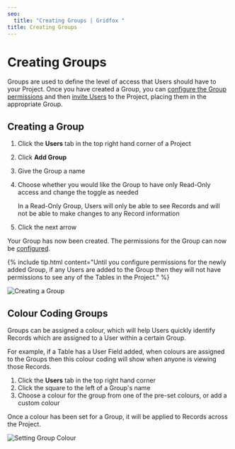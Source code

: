 ```yaml
---
seo:
  title: "Creating Groups | Gridfox "
title: Creating Groups
---
```

# Creating Groups

Groups are used to define the level of access that Users should have to your Project. Once you have created a Group, you can [configure the Group permissions](/building-a-project/configuring-group-permissions) and then [invite Users](/building-a-project/inviting-users) to the Project, placing them in the appropriate Group.

## Creating a Group

1. Click the **Users** tab in the top right hand corner of a Project
2. Click **Add Group**
3. Give the Group a name
4. Choose whether you would like the Group to have only Read-Only access and change the toggle as needed

   In a Read-Only Group, Users will only be able to see Records and will not be able to make changes to any Record information
5. Click the next arrow

Your Group has now been created. The permissions for the Group can now be [configured](/building-a-project/configuring-group-permissions).

{% include tip.html content="Until you configure permissions for the newly added Group, if any Users are added to the Group then they will not have permissions to see any of the Tables in the Project." %}

![Creating a Group](/assets/images/creating-a-group_rs.gif "Creating a Group")

## Colour Coding Groups

Groups can be assigned a colour, which will help Users quickly identify Records which are assigned to a User within a certain Group.

For example, if a Table has a User Field added, when colours are assigned to the Groups then this colour coding will show when anyone is viewing those Records.

1. Click the **Users** tab in the top right hand corner
2. Click the square to the left of a Group's name
3. Choose a colour for the group from one of the pre-set colours, or add a custom colour

Once a colour has been set for a Group, it will be applied to Records across the Project.

![Setting Group Colour](/assets/images/setting-group-colour_rs.gif "Setting Group Colour")